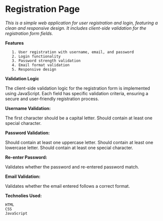 # Registration Page

  *This is a simple web application for user registration and login, featuring a clean and responsive design. It includes client-side validation for the registration form fields.*

  **Features**
  
       1. User registration with username, email, and password
       2. Login functionality
       3. Password strength validation
       4. Email format validation
       5. Responsive design

  **Validation Logic**
  
  The client-side validation logic for the registration form is implemented using JavaScript. Each field has specific validation criteria, ensuring a secure and user-friendly registration process.

  **Username Validation:**
  
  The first character should be a capital letter.
  Should contain at least one special character.
  
  **Password Validation:**
  
Should contain at least one uppercase letter.
Should contain at least one lowercase letter.
Should contain at least one special character.

  **Re-enter Password:**
  
Validates whether the password and re-entered password match.

**Email Validation:**

Validates whether the email entered follows a correct format.

**Technolies Used:**

    HTML
    CSS
    JavaScript
